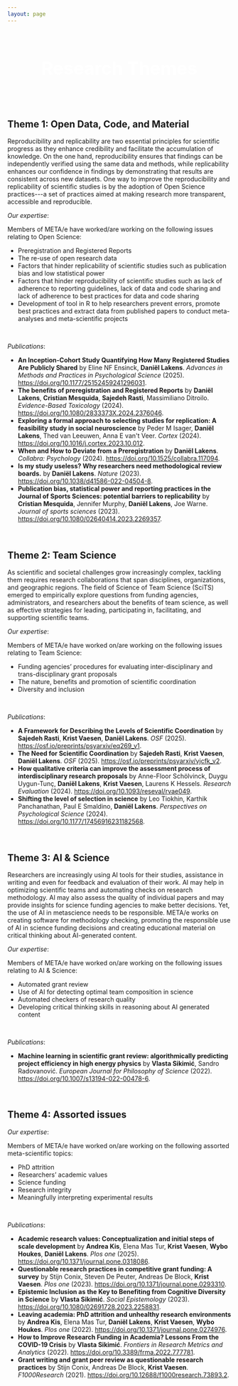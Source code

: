 ```yaml
---
layout: page
---
```

<div style='background: url("https://images.pexels.com/photos/1181307/pexels-photo-1181307.jpeg?auto=compress&cs=tinysrgb&w=1260&h=750&dpr=2") center/cover no-repeat;
    padding: 60px 20px;
    text-align: center;
    color: white;
    font-size: 2.5rem;
    font-weight: bold;'>
    Research Themes
</div>


<h2> Theme 1: Open Data, Code, and Material </h2>


Reproducibility and replicability are two essential principles for scientific progress as they enhance credibility and facilitate the accumulation of knowledge. On the one hand, reproducibility ensures that findings can be independently verified using the same data and methods, while replicability enhances our confidence in findings by demonstrating that results are consistent across new datasets. One way to improve the reproducibility and replicability of scientific studies is by the adoption of Open Science practices---a set of practices aimed at making research more transparent, accessible and reproducible. 

*Our expertise*:

Members of META/e have worked/are working on the following issues relating to Open Science:

- Preregistration and Registered Reports
- The re-use of open research data
- Factors that hinder replicability of scientific studies such as publication bias and low statistical power
- Factors that hinder reproducibility of scientific studies such as lack of adherence to reporting guidelines, lack of data and code sharing and lack of adherence to best practices for data and code sharing
- Development of tool in R to help researchers prevent errors, promote best practices and extract data from published papers to conduct meta-analyses and meta-scientific projects

<br>

*Publications*:

<ul> 
<li class="publication"><strong>An Inception-Cohort Study Quantifying How Many Registered Studies Are Publicly Shared</strong> by Eline NF Ensinck, <strong>Daniël Lakens</strong>. <em>Advances in Methods and Practices in Psychological Science</em> (2025). <a href="https://doi.org/10.1177/25152459241296031" target="_blank">https://doi.org/10.1177/25152459241296031</a>.</li>
<li class="publication"><strong>The benefits of preregistration and Registered Reports</strong> by <strong>Daniël Lakens</strong>, <strong>Cristian Mesquida</strong>, <strong>Sajedeh Rasti</strong>, Massimiliano Ditroilo. <em>Evidence-Based Toxicology</em> (2024). <a href="https://doi.org/10.1080/2833373X.2024.2376046" target="_blank">https://doi.org/10.1080/2833373X.2024.2376046</a>.</li>
<li class="publication"><strong>Exploring a formal approach to selecting studies for replication: A feasibility study in social neuroscience</strong> by Peder M Isager, <strong>Daniël Lakens</strong>, Thed van Leeuwen, Anna E van't Veer. <em>Cortex</em> (2024). <a href="https://doi.org/10.1016/j.cortex.2023.10.012" target="_blank">https://doi.org/10.1016/j.cortex.2023.10.012</a>.</li>
<li class="publication"><strong>When and How to Deviate from a Preregistration</strong> by <strong>Daniël Lakens</strong>. <em>Collabra: Psychology</em> (2024). <a href="https://doi.org/10.1525/collabra.117094" target="_blank">https://doi.org/10.1525/collabra.117094</a>.</li>
<li class="publication"><strong>Is my study useless? Why researchers need methodological review boards.</strong> by <strong>Daniël Lakens</strong>. <em>Nature</em> (2023). <a href="https://doi.org/10.1038/d41586-022-04504-8" target="_blank">https://doi.org/10.1038/d41586-022-04504-8</a>.</li>
<li class="publication"><strong>Publication bias, statistical power and reporting practices in the Journal of Sports Sciences: potential barriers to replicability</strong> by <strong>Cristian Mesquida</strong>, Jennifer Murphy, <strong>Daniël Lakens</strong>, Joe Warne. <em>Journal of sports sciences</em> (2023). <a href="https://doi.org/10.1080/02640414.2023.2269357" target="_blank">https://doi.org/10.1080/02640414.2023.2269357</a>.</li>


</ul>

<br>

<h2> Theme 2: Team Science </h2>

As scientific and societal challenges grow increasingly complex, tackling them requires research collaborations that span disciplines, organizations, and geographic regions. The field of Science of Team Science (SciTS) emerged to empirically explore questions from funding agencies, administrators, and researchers about the benefits of team science, as well as effective strategies for leading, participating in, facilitating, and supporting scientific teams.

*Our expertise*:

Members of META/e have worked on/are working on the following issues relating to Team Science:

- Funding agencies’ procedures for evaluating inter-disciplinary and trans-disciplinary grant proposals
- The nature, benefits and promotion of scientific coordination
- Diversity and inclusion

<br>

*Publications*:

<ul>
<li class="publication"><strong>A Framework for Describing the Levels of Scientific Coordination</strong> by <strong>Sajedeh Rasti</strong>, <strong>Krist Vaesen</strong>, <strong>Daniël Lakens</strong>. <em>OSF</em> (2025). <a href="https://osf.io/preprints/psyarxiv/eq269_v1" target="_blank">https://osf.io/preprints/psyarxiv/eq269_v1</a>.</li>
<li class="publication"><strong>The Need for Scientific Coordination</strong> by <strong>Sajedeh Rasti</strong>, <strong>Krist Vaesen</strong>, <strong>Daniël Lakens</strong>. <em>OSF</em> (2025). <a href="https://osf.io/preprints/psyarxiv/vjcfk_v2" target="_blank">https://osf.io/preprints/psyarxiv/vjcfk_v2</a>.</li>
<li class="publication"><strong>How qualitative criteria can improve the assessment process of interdisciplinary research proposals</strong> by Anne-Floor Schölvinck, Duygu Uygun-Tunç, <strong>Daniël Lakens</strong>, <strong>Krist Vaesen</strong>,  Laurens K Hessels. <em>Research Evaluation</em> (2024). <a href="https://doi.org/10.1093/reseval/rvae049" target="_blank">https://doi.org/10.1093/reseval/rvae049</a>.</li>
<li class="publication"><strong>Shifting the level of selection in science</strong> by Leo Tiokhin, Karthik Panchanathan, Paul E Smaldino, <strong>Daniël Lakens</strong>. <em>Perspectives on Psychological Science</em> (2024). <a href="https://doi.org/10.1177/17456916231182568" target="_blank">https://doi.org/10.1177/17456916231182568</a>.</li>

</ul>

<br>

<h2> Theme 3: AI & Science </h2>

Researchers are increasingly using AI tools for their studies, assistance in writing and even for feedback and evaluation of their work. AI may help in optimizing scientific teams and automating checks on research methodology. AI may also assess the quality of individual papers and may provide insights for science funding agencies to make better decisions. Yet, the use of AI in metascience needs to be responsible. META/e works on creating software for methodology checking, promoting the responsible use of AI in science funding decisions and creating educational material on critical thinking about AI-generated content.

*Our expertise*:

Members of META/e have worked on/are working on the following issues relating to AI & Science:

- Automated grant review 
- Use of AI for detecting optimal team composition in science 
- Automated checkers of research quality 
- Developing critical thinking skills in reasoning about AI generated content 

<br>

*Publications*:

<ul>
<li class="publication"><strong>Machine learning in scientific grant review: algorithmically predicting project efficiency in high energy physics</strong> by <strong>Vlasta Sikimić</strong>, Sandro Radovanović. <em>European Journal for Philosophy of Science</em> (2022). <a href="https://doi.org/10.1007/s13194-022-00478-6" target="_blank">https://doi.org/10.1007/s13194-022-00478-6</a>.</li>

</ul>

<br>

<h2> Theme 4: Assorted issues </h2>

*Our expertise*:

Members of META/e have worked on/are working on the following assorted meta-scientific topics:

- PhD attrition
- Researchers’ academic values
- Science funding
- Research integrity
- Meaningfully interpreting experimental results

<br>

*Publications*:

<ul>
<li class="publication"><strong>Academic research values: Conceptualization and initial steps of scale development</strong> by <strong>Andrea Kis</strong>, Elena Mas Tur, <strong>Krist Vaesen</strong>, <strong>Wybo Houkes</strong>, <strong>Daniël Lakens</strong>. <em>Plos one</em> (2025). <a href="https://doi.org/10.1371/journal.pone.0318086" target="_blank">https://doi.org/10.1371/journal.pone.0318086</a>.</li>
<li class="publication"><strong>Questionable research practices in competitive grant funding: A survey</strong> by Stijn Conix, Steven De Peuter, Andreas De Block, <strong>Krist Vaesen</strong>. <em>Plos one</em> (2023). <a href="https://doi.org/10.1371/journal.pone.0293310" target="_blank">https://doi.org/10.1371/journal.pone.0293310</a>.</li>
<li class="publication"><strong>Epistemic Inclusion as the Key to Benefiting from Cognitive Diversity in Science</strong> by <strong>Vlasta Sikimić</strong>. <em>Social Epistemology</em> (2023). <a href="https://doi.org/10.1080/02691728.2023.2258831" target="_blank">https://doi.org/10.1080/02691728.2023.2258831</a>.</li>
<li class="publication"><strong>Leaving academia: PhD attrition and unhealthy research environments</strong> by <strong>Andrea Kis</strong>, Elena Mas Tur, <strong>Daniël Lakens</strong>, <strong>Krist Vaesen</strong>, <strong>Wybo Houkes</strong>. <em>Plos one</em> (2022). <a href="https://doi.org/10.1371/journal.pone.0274976" target="_blank">https://doi.org/10.1371/journal.pone.0274976</a>.</li>
<li class="publication"><strong>How to Improve Research Funding in Academia? Lessons From the COVID-19 Crisis</strong> by <strong>Vlasta Sikimić</strong>. <em>Frontiers in Research Metrics and Analytics</em> (2022). <a href="https://doi.org/10.3389/frma.2022.777781" target="_blank">https://doi.org/10.3389/frma.2022.777781</a>.</li>
<li class="publication"><strong>Grant writing and grant peer review as questionable research practices</strong> by Stijn Conix, Andreas De Block, <strong>Krist Vaesen</strong>. <em>F1000Research</em> (2021). <a href="https://doi.org/10.12688/f1000research.73893.2" target="_blank">https://doi.org/10.12688/f1000research.73893.2</a>.</li>

</ul>




